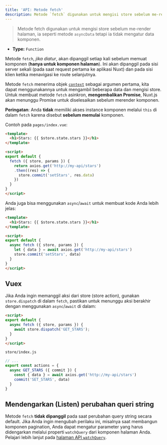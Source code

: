 ```yaml
---
title: 'API: Metode fetch'
description: Metode `fetch` digunakan untuk mengisi store sebelum me-render halaman, ia seperti metode `asyncData` tetapi ia tidak mengatur data komponen.
---
```


> Metode fetch digunakan untuk mengisi store sebelum me-render halaman, ia seperti metode `asyncData` tetapi ia tidak mengatur data komponen.

- **Type:** `Function`

Metode `fetch`, *jika diatur*, akan dipanggil setiap kali sebelum memuat komponen (**hanya untuk komponen halaman**). Ini akan dipanggil pada sisi server sekali (pada saat request pertama ke aplikasi Nuxt) dan pada sisi klien ketika menavigasi ke route selanjutnya.

Metode `fetch` menerima objek [`context`](/api/context) sebagai argumen pertama, kita dapat menggunakannya untuk mengambil beberapa data dan mengisi store. Untuk membuat metode `fetch` asinkron, **mengembalikan Promise**, Nuxt.js akan menunggu Promise untuk diselesaikan sebelum merender komponen.


<div class="Alert Alert--orange">

**Peringatan**: Anda **tidak** memiliki akses instance komponen melalui `this` di dalam `fetch` karena disebut **sebelum memulai** komponen.

</div>


Contoh pada `pages/index.vue`:

```html
<template>
  <h1>Stars: {{ $store.state.stars }}</h1>
</template>

<script>
export default {
  fetch ({ store, params }) {
    return axios.get('http://my-api/stars')
    .then((res) => {
      store.commit('setStars', res.data)
    })
  }
}
</script>
```

Anda juga bisa menggunakan `async`/`await` untuk membuat kode Anda lebih jelas:

```html
<template>
  <h1>Stars: {{ $store.state.stars }}</h1>
</template>

<script>
export default {
  async fetch ({ store, params }) {
    let { data } = await axios.get('http://my-api/stars')
    store.commit('setStars', data)
  }
}
</script>
```

## Vuex

Jika Anda ingin memanggil aksi dari store (store action), gunakan `store.dispatch` di dalam `fetch`, pastikan untuk menunggu aksi berakhir dengan menggunakan `async`/`await` di dalam:

```html
<script>
export default {
  async fetch ({ store, params }) {
    await store.dispatch('GET_STARS');
  }
}
</script>
```

`store/index.js`

```js
// ...
export const actions = {
  async GET_STARS ({ commit }) {
    const { data } = await axios.get('http://my-api/stars')
    commit('SET_STARS', data)
  }
}
```

## Mendengarkan (Listen) perubahan queri string

Metode `fetch` **tidak dipanggil** pada saat perubahan query string secara default. Jika Anda ingin mengubah perilaku ini, misalnya saat membangun komponen pagination, Anda dapat mengatur parameter yang harus didengarkan melalui properti `watchQuery` dari komponen halaman Anda. Pelajari lebih lanjut pada [halaman API `watchQuery`](/api/pages-watchquery).
